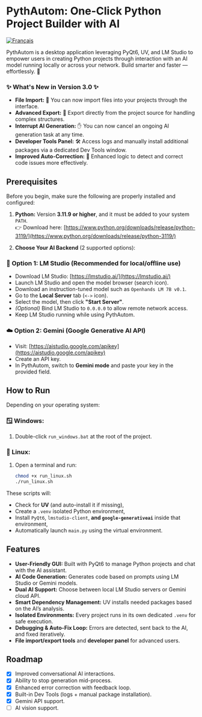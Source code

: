 # PythAutom: One-Click Python Project Builder with AI

[![Français](https://img.shields.io/badge/Langue-Français-blue.svg)](READMEFR.md)

PythAutom is a desktop application leveraging PyQt6, UV, and LM Studio to empower users in creating Python projects through interaction with an AI model running locally or across your network. Build smarter and faster — effortlessly. 🚀

### ✨ What's New in Version 3.0 ✨

*   **File Import:** 📁 You can now import files into your projects through the interface.
*   **Advanced Export:** 🧳 Export directly from the project source for handling complex structures.
*   **Interrupt AI Generation:** ✋ You can now cancel an ongoing AI generation task at any time.
*   **Developer Tools Panel:** 🛠️ Access logs and manually install additional packages via a dedicated Dev Tools window.
*   **Improved Auto-Correction:** 🔁 Enhanced logic to detect and correct code issues more effectively.

## Prerequisites

Before you begin, make sure the following are properly installed and configured:

1.  **Python:** Version **3.11.9 or higher**, and it must be added to your system `PATH`.  
    👉 Download here: [https://www.python.org/downloads/release/python-3119/](https://www.python.org/downloads/release/python-3119/)

2.  **Choose Your AI Backend** (2 supported options):

### 🧠 Option 1: LM Studio (Recommended for local/offline use)

*   Download LM Studio: [https://lmstudio.ai/](https://lmstudio.ai/)
*   Launch LM Studio and open the model browser (search icon).
*   Download an instruction-tuned model such as `Openhands LM 7B v0.1`.
*   Go to the **Local Server** tab (`<->` icon).
*   Select the model, then click **"Start Server"**.
*   *(Optional)* Bind LM Studio to `0.0.0.0` to allow remote network access.
*   Keep LM Studio running while using PythAutom.

### ☁️ Option 2: Gemini (Google Generative AI API)

*   Visit: [https://aistudio.google.com/apikey](https://aistudio.google.com/apikey)
*   Create an API key.
*   In PythAutom, switch to **Gemini mode** and paste your key in the provided field.

## How to Run

Depending on your operating system:

### 🪟 Windows:

1.  Double-click `run_windows.bat` at the root of the project.

### 🐧 Linux:

1.  Open a terminal and run:
    ```bash
    chmod +x run_linux.sh
    ./run_linux.sh
    ```

These scripts will:

*   Check for **UV** (and auto-install it if missing),
*   Create a `.venv` isolated Python environment,
*   Install `PyQt6`, `lmstudio-client`, **and `google-generativeai`** inside that environment,
*   Automatically launch `main.py` using the virtual environment.

## Features

*   **User-Friendly GUI:** Built with PyQt6 to manage Python projects and chat with the AI assistant.
*   **AI Code Generation:** Generates code based on prompts using LM Studio or Gemini models.
*   **Dual AI Support:** Choose between local LM Studio servers or Gemini cloud API.
*   **Smart Dependency Management:** UV installs needed packages based on the AI’s analysis.
*   **Isolated Environments:** Every project runs in its own dedicated `.venv` for safe execution.
*   **Debugging & Auto-Fix Loop:** Errors are detected, sent back to the AI, and fixed iteratively.
*   **File import/export tools** and **developer panel** for advanced users.

## Roadmap

*   [x] Improved conversational AI interactions.
*   [x] Ability to stop generation mid-process.
*   [x] Enhanced error correction with feedback loop.
*   [x] Built-in Dev Tools (logs + manual package installation).
*   [x] Gemini API support.
*   [ ] AI vision support.
